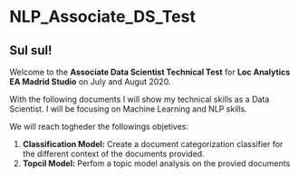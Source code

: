 # NLP_Associate_DS_Test

## Sul sul!
Welcome to the **Associate Data Scientist Technical Test** for **Loc Analytics EA Madrid Studio** on July and Augut 2020.

With the following documents I will show my technical skills as a Data Scientist. I will be focusing on Machine Learning and NLP skills.

We will reach togheder the followings objetives:
    
1. **Classification Model:** Create a document categorization classifier for the different context of the documents provided.
2. **Topcil Model:** Perfom a topic model analysis on the provied documents
